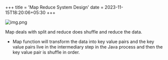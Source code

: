 +++
title = 'Map Reduce System Design'
date = 2023-11-15T18:20:06+05:30
+++



![img.png](/images/img6.png)

Map deals with split and reduce does shuffle and reduce the data. 
- Map function will transform the data into key value pairs and the key value pairs live in the intermediary step in the Java process and then the key value pair is shuffle in order.